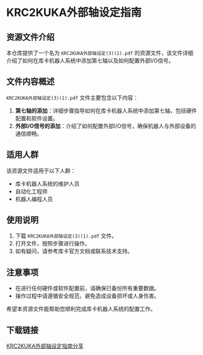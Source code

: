 # KRC2KUKA外部轴设定指南

## 资源文件介绍

本仓库提供了一个名为 `KRC2KUKA外部轴设定(3)(1).pdf` 的资源文件，该文件详细介绍了如何在库卡机器人系统中添加第七轴以及如何配置外部I/O信号。

## 文件内容概述

`KRC2KUKA外部轴设定(3)(1).pdf` 文件主要包含以下内容：

1. **第七轴的添加**：详细步骤指导如何在库卡机器人系统中添加第七轴，包括硬件配置和软件设置。
2. **外部I/O信号的添加**：介绍了如何配置外部I/O信号，确保机器人与外部设备的通信顺畅。

## 适用人群

该资源文件适用于以下人群：

- 库卡机器人系统的维护人员
- 自动化工程师
- 机器人编程人员

## 使用说明

1. 下载 `KRC2KUKA外部轴设定(3)(1).pdf` 文件。
2. 打开文件，按照步骤进行操作。
3. 如有疑问，请参考库卡官方文档或联系技术支持。

## 注意事项

- 在进行任何硬件或软件配置前，请确保已备份所有重要数据。
- 操作过程中请遵循安全规范，避免造成设备损坏或人身伤害。

希望本资源文件能帮助您顺利完成库卡机器人系统的配置工作。

## 下载链接

[KRC2KUKA外部轴设定指南分享](https://pan.quark.cn/s/dd47790d0e1f)